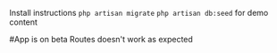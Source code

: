 Install instructions
`php artisan migrate`
`php artisan db:seed` for demo content

#App is on beta
Routes doesn't work as expected